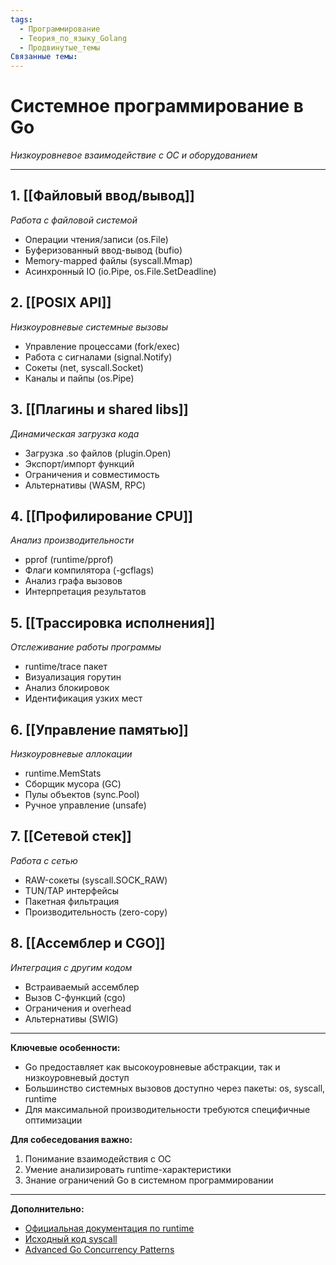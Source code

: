 ```yaml
---
tags:
  - Программирование
  - Теория_по_языку_Golang
  - Продвинутые_темы
Связанные темы:
---
```

# **Системное программирование в Go**  
*Низкоуровневое взаимодействие с ОС и оборудованием*

---

## **1. [[Файловый ввод/вывод]]**  
*Работа с файловой системой*  
- Операции чтения/записи (os.File)  
- Буферизованный ввод-вывод (bufio)  
- Memory-mapped файлы (syscall.Mmap)  
- Асинхронный IO (io.Pipe, os.File.SetDeadline)

## **2. [[POSIX API]]**  
*Низкоуровневые системные вызовы*  
- Управление процессами (fork/exec)  
- Работа с сигналами (signal.Notify)  
- Сокеты (net, syscall.Socket)  
- Каналы и пайпы (os.Pipe)

## **3. [[Плагины и shared libs]]**  
*Динамическая загрузка кода*  
- Загрузка .so файлов (plugin.Open)  
- Экспорт/импорт функций  
- Ограничения и совместимость  
- Альтернативы (WASM, RPC)

## **4. [[Профилирование CPU]]**  
*Анализ производительности*  
- pprof (runtime/pprof)  
- Флаги компилятора (-gcflags)  
- Анализ графа вызовов  
- Интерпретация результатов

## **5. [[Трассировка исполнения]]**  
*Отслеживание работы программы*  
- runtime/trace пакет  
- Визуализация горутин  
- Анализ блокировок  
- Идентификация узких мест

## **6. [[Управление памятью]]**  
*Низкоуровневые аллокации*  
- runtime.MemStats  
- Сборщик мусора (GC)  
- Пулы объектов (sync.Pool)  
- Ручное управление (unsafe)

## **7. [[Сетевой стек]]**  
*Работа с сетью*  
- RAW-сокеты (syscall.SOCK_RAW)  
- TUN/TAP интерфейсы  
- Пакетная фильтрация  
- Производительность (zero-copy)

## **8. [[Ассемблер и CGO]]**  
*Интеграция с другим кодом*  
- Встраиваемый ассемблер  
- Вызов C-функций (cgo)  
- Ограничения и overhead  
- Альтернативы (SWIG)

---

**Ключевые особенности:**  
- Go предоставляет как высокоуровневые абстракции, так и низкоуровневый доступ  
- Большинство системных вызовов доступно через пакеты: os, syscall, runtime  
- Для максимальной производительности требуются специфичные оптимизации  

**Для собеседования важно:**  
1. Понимание взаимодействия с ОС  
2. Умение анализировать runtime-характеристики  
3. Знание ограничений Go в системном программировании  

---

**Дополнительно:**  
- [Официальная документация по runtime](https://golang.org/pkg/runtime/)  
- [Исходный код syscall](https://github.com/golang/go/tree/master/src/syscall)  
- [Advanced Go Concurrency Patterns](https://blog.golang.org/advanced-go-concurrency-patterns)
